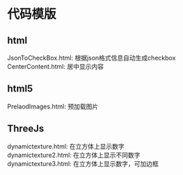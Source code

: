 # 代码模版

## html 
JsonToCheckBox.html: 根据json格式信息自动生成checkbox
CenterContent.html: 居中显示内容

## html5
PrelaodImages.html: 预加载图片

## ThreeJs
dynamictexture.html: 在立方体上显示数字  
dynamictexture2.html: 在立方体上显示不同数字  
dynamictexture3.html: 在立方体上显示数字，可加边框